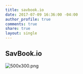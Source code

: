 ```yaml
---
title: savbook.io
date: 2017-07-09 16:36:00 -04:00
author_profile: true
comments: true
share: true
layout: single
---
```


## SavBook.io
![500x300.png](/uploads/500x300.png)
